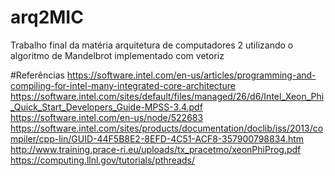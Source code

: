 # arq2MIC
Trabalho final da matéria arquitetura de computadores 2 utilizando o algoritmo de Mandelbrot implementado com vetoriz

#Referências
https://software.intel.com/en-us/articles/programming-and-compiling-for-intel-many-integrated-core-architecture
https://software.intel.com/sites/default/files/managed/26/d6/Intel_Xeon_Phi_Quick_Start_Developers_Guide-MPSS-3.4.pdf
https://software.intel.com/en-us/node/522683
https://software.intel.com/sites/products/documentation/doclib/iss/2013/compiler/cpp-lin/GUID-44F5B8E2-8EFD-4C51-ACF8-357900798834.htm
http://www.training.prace-ri.eu/uploads/tx_pracetmo/xeonPhiProg.pdf
https://computing.llnl.gov/tutorials/pthreads/
